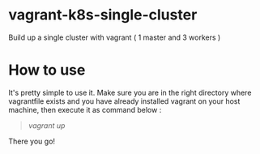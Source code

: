 
# vagrant-k8s-single-cluster
Build up a single cluster with vagrant ( 1 master and 3 workers )

# How to use

It's pretty simple to use it. Make sure you are in the right directory where vagrantfile exists and you have already installed vagrant on your host machine, then execute it as command below :

> *vagrant up*

There you go!
